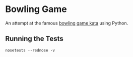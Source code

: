 # Bowling Game

An attempt at the famous [bowling game kata](http://butunclebob.com/ArticleS.UncleBob.TheBowlingGameKata) using Python.

## Running the Tests

```
nosetests --rednose -v
```
